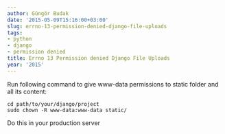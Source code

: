 ```yaml
---
author: Güngör Budak
date: '2015-05-09T15:16:00+03:00'
slug: errno-13-permission-denied-django-file-uploads
tags:
- python
- django
- permission denied
title: Errno 13 Permission denied Django File Uploads
year: '2015'
---
```


Run following command to give www-data permissions to static folder and all its content:

    cd path/to/your/django/project
    sudo chown -R www-data:www-data static/

Do this in your production server
